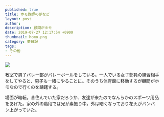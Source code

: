 ```yaml
---
published: true
title: ホモ教師の夢など
layout: post
author: 
description: 顧問がホモ
date: 2019-07-27 12:17:54 +0900
thumbnail: homo.png
category: 夢日記
tags:
- その他
---
```


![]({{site.baseurl}}/assets/img/homo.png)

教室で男子バレー部がバレーボールをしている。一人でいる女子部員の練習相手をしてやると、男子も一緒にやることに。そのうち体育館に移動するが顧問がホモなので行くのを躊躇する。

場面が暗転。昔住んでいた家だろうか、友達が来たのでなんらかのスポーツ用品をあげた。家の外の階段では兄が素振り中。外は暗くなっており花火がバンバン上がっていた。
